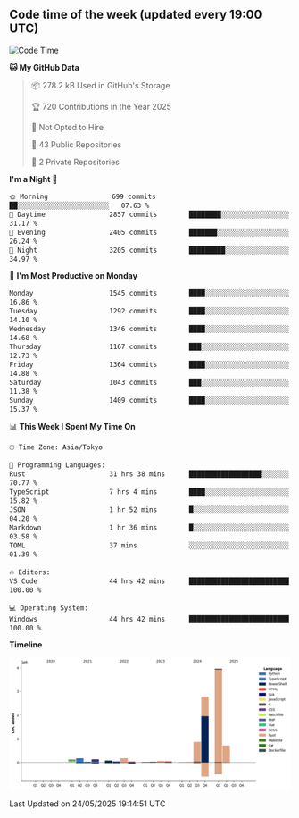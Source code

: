 ## Code time of the week (updated every 19:00 UTC)

<!--START_SECTION:waka-->
![Code Time](http://img.shields.io/badge/Code%20Time-4%2C886%20hrs%2056%20mins-blue)

**🐱 My GitHub Data** 

> 📦 278.2 kB Used in GitHub's Storage 
 > 
> 🏆 720 Contributions in the Year 2025
 > 
> 🚫 Not Opted to Hire
 > 
> 📜 43 Public Repositories 
 > 
> 🔑 2 Private Repositories 
 > 
**I'm a Night 🦉** 

```text
🌞 Morning                699 commits         ██░░░░░░░░░░░░░░░░░░░░░░░   07.63 % 
🌆 Daytime                2857 commits        ████████░░░░░░░░░░░░░░░░░   31.17 % 
🌃 Evening                2405 commits        ███████░░░░░░░░░░░░░░░░░░   26.24 % 
🌙 Night                  3205 commits        █████████░░░░░░░░░░░░░░░░   34.97 % 
```
📅 **I'm Most Productive on Monday** 

```text
Monday                   1545 commits        ████░░░░░░░░░░░░░░░░░░░░░   16.86 % 
Tuesday                  1292 commits        ████░░░░░░░░░░░░░░░░░░░░░   14.10 % 
Wednesday                1346 commits        ████░░░░░░░░░░░░░░░░░░░░░   14.68 % 
Thursday                 1167 commits        ███░░░░░░░░░░░░░░░░░░░░░░   12.73 % 
Friday                   1364 commits        ████░░░░░░░░░░░░░░░░░░░░░   14.88 % 
Saturday                 1043 commits        ███░░░░░░░░░░░░░░░░░░░░░░   11.38 % 
Sunday                   1409 commits        ████░░░░░░░░░░░░░░░░░░░░░   15.37 % 
```


📊 **This Week I Spent My Time On** 

```text
🕑︎ Time Zone: Asia/Tokyo

💬 Programming Languages: 
Rust                     31 hrs 38 mins      ██████████████████░░░░░░░   70.77 % 
TypeScript               7 hrs 4 mins        ████░░░░░░░░░░░░░░░░░░░░░   15.82 % 
JSON                     1 hr 52 mins        █░░░░░░░░░░░░░░░░░░░░░░░░   04.20 % 
Markdown                 1 hr 36 mins        █░░░░░░░░░░░░░░░░░░░░░░░░   03.58 % 
TOML                     37 mins             ░░░░░░░░░░░░░░░░░░░░░░░░░   01.39 % 

🔥 Editors: 
VS Code                  44 hrs 42 mins      █████████████████████████   100.00 % 

💻 Operating System: 
Windows                  44 hrs 42 mins      █████████████████████████   100.00 % 
```

**Timeline**

![Lines of Code chart](https://raw.githubusercontent.com/SARDONYX-sard/SARDONYX-sard/main/assets/bar_graph.png)


 Last Updated on 24/05/2025 19:14:51 UTC
<!--END_SECTION:waka-->